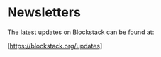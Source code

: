 # Newsletters

The latest updates on Blockstack can be found at:

[https://blockstack.org/updates]

